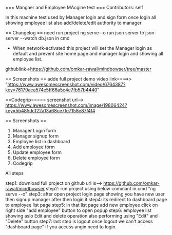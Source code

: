 === Mangaer and Employee MAcgine test ===
Contributors: self

In this machine test used by Manager login and sign form once login all showing employee list also add/delete/edit authority to manager 

== Changelog ==
need run project ng serve--o
run json server to json-server --watch db.json in cmd


* When network-activated this project will set the Manager login as default and prevent site home page and manager login and showing all employee list.

githublink->https://github.com/omkar-rawal/mindbowser/tree/master

== Screenshots ==
adde full project demo video link====>>
"https://www.awesomescreenshot.com/video/6764387?key=76179aca574e5ff66a5c4e7fb57b4440"

==Codegrip=====
screenshot url-->
https://www.awesomescreenshot.com/image/19806424?key=5b485dc122a13a68ce7fe7158e87f4f4



== Screenshots ==
1. Manager Login form
2. Manager signup form
3. Employee list in dashboard
5. Add employee form
6. Update employee form
7. Delete employee form
8. Codegrip



All steps 

step1: download full project on github url is--> https://github.com/omkar-rawal/mindbowser
step2: run project using below commant in cmd   "ng serve --o"
step3: after open project login page showing you have new user then signup manager after then login it
step4: its redirect to dashboard page to employee list page 
step5: in that list page add new employee click on right side "add employee" button to open popup
step6: employee list showing aslo Edit and delete operation also performing using "Edit" and "Delete" button
step7: last step is logout once logout we can't access "dashboard page" if you access angin need to login.


